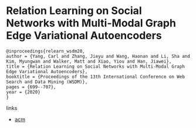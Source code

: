 # Relation Learning on Social Networks with Multi-Modal Graph Edge Variational Autoencoders

```
@inproceedings{relearn_wsdm20,
author = {Yang, Carl and Zhang, Jieyu and Wang, Haonan and Li, Sha and Kim, Myungwan and Walker, Matt and Xiao, Yiou and Han, Jiawei},
title = {Relation Learning on Social Networks with Multi-Modal Graph Edge Variational Autoencoders},
booktitle = {Proceedings of the 13th International Conference on Web Search and Data Mining (WSDM)},
pages = {699--707},
year = {2020}
}
```

links
- [acm](https://dl.acm.org/doi/abs/10.1145/3336191.3371829)

